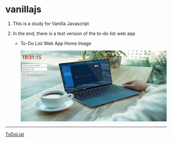 # vanillajs



1. This is a study for Vanilla Javascript

2. In the end, there is a test version of the to-do list web app

   - To-Do List Web App Home Image

     ![To-Do List Web App Home Image](ToDoList_WebAPP_Home.JPG)



---

[ToDoList](https://shin0343.github.io/ToDoList/)